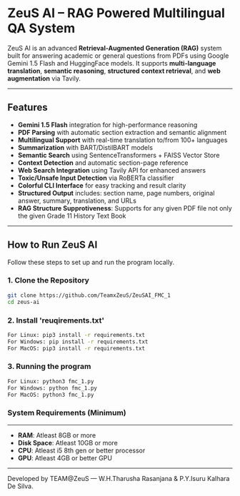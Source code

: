 #  ZeuS AI – RAG Powered Multilingual QA System

ZeuS AI is an advanced **Retrieval-Augmented Generation (RAG)** system built for answering academic or general questions from PDFs using Google Gemini 1.5 Flash and HuggingFace models. It supports **multi-language translation**, **semantic reasoning**, **structured context retrieval**, and **web augmentation** via Tavily.

---

##  Features

-  **Gemini 1.5 Flash** integration for high-performance reasoning
-  **PDF Parsing** with automatic section extraction and semantic alignment
-  **Multilingual Support** with real-time translation to/from 100+ languages
-  **Summarization** with BART/DistilBART models
-  **Semantic Search** using SentenceTransformers + FAISS Vector Store
-  **Context Detection** and automatic section-page reference
-  **Web Search Integration** using Tavily API for enhanced answers
-  **Toxic/Unsafe Input Detection** via RoBERTa classifier
-  **Colorful CLI Interface** for easy tracking and result clarity
-  **Structured Output** includes: section name, page numbers, original answer, summary, translation, and URLs
- **RAG Structure Supprotiveness**: Supports for any given PDF file not only the given Grade 11 History Text Book
---

## How to Run ZeuS AI

Follow these steps to set up and run the program locally.

### 1. Clone the Repository

```bash
git clone https://github.com/TeamxZeuS/ZeuSAI_FMC_1
cd zeus-ai
```

### 2. Install 'reuqirements.txt'

```bash
For Linux: pip3 install -r requirements.txt
For Windows: pip install -r requirements.txt
For MacOS: pip3 install -r requirements.txt
```
### 3. Running the program

```bash
For Linux: python3 fmc_1.py
For Windows: python fmc_1.py
For MacOS: python3 fmc_1.py
```

### System Requirements (Minimum)
---
- **RAM**: Atleast 8GB or more
- **Disk Space**: Atleast 10GB or more
- **CPU**: Atleast i5 8th gen or better processor
- **GPU**: Atleast 4GB or better GPU
---


Developed by TEAM@ZeuS — W.H.Tharusha Rasanjana & P.Y.Isuru Kalhara De Silva.
